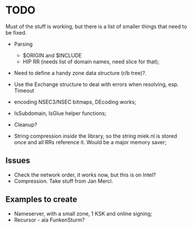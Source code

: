 # TODO

Must of the stuff is working, but there is a list of smaller
things that need to be fixed.

* Parsing
    * $ORIGIN and $INCLUDE 
    * HIP RR (needs list of domain names, need slice for that);
* Need to define a handy zone data structure (r/b tree)?.

* Use the Exchange structure to deal with errors when resolving, esp. Timeout
* encoding NSEC3/NSEC bitmaps, DEcoding works;
* IsSubdomain, IsGlue helper functions;
* Cleanup?
* String compression *inside* the library, so the string
  miek.nl is stored once and all RRs reference it. Would be
  a major memory saver;

## Issues

* Check the network order, it works now, but this is on Intel?
* Compression. Take stuff from Jan Mercl.

## Examples to create

* Nameserver, with a small zone, 1 KSK and online signing;
* Recursor - ala FunkenSturm?

